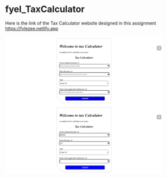# fyel_TaxCalculator
Here is the link of the Tax Calculator website designed in this assignment https://fylezee.netlify.app

![frame1](https://github.com/Jishan143/fyel_TaxCalculator/blob/main/Screenshot%201.png?raw=true)
![frame2](https://github.com/Jishan143/fyel_TaxCalculator/blob/main/Screenshot%202.png?raw=true)


